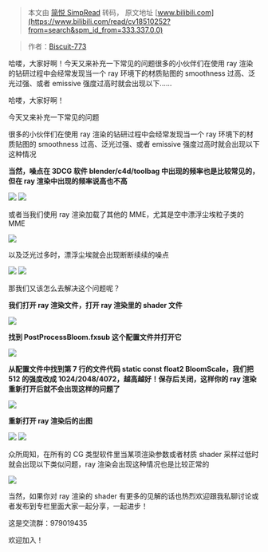 > 本文由 [简悦 SimpRead](http://ksria.com/simpread/) 转码， 原文地址 [www.bilibili.com](https://www.bilibili.com/read/cv18510252?from=search&spm_id_from=333.337.0.0)

> 作者：[Biscuit-773](https://space.bilibili.com/13525041)

 哈喽，大家好啊！今天又来补充一下常见的问题很多的小伙伴们在使用 ray 渲染的钻研过程中会经常发现当一个 ray 环境下的材质贴图的 smoothness 过高、泛光过强、或者 emissive 强度过高时就会出现以下......

哈喽，大家好啊！

今天又来补充一下常见的问题

很多的小伙伴们在使用 ray 渲染的钻研过程中会经常发现当一个 ray 环境下的材质贴图的 smoothness 过高、泛光过强、或者 emissive 强度过高时就会出现以下这种情况

**当然，噪点在 3DCG 软件 blender/c4d/toolbag 中出现的频率也是比较常见的，但在 ray 渲染中出现的频率说高也不高**

![](http://i0.hdslb.com/bfs/article/039523302056236513e5fd68f9acf62477e3ff89.jpg@942w_531h_progressive.webp) ![](http://i0.hdslb.com/bfs/article/360bf8230365a7c9d5f272adf80acf90ea712ab8.png@942w_707h_progressive.webp)

或者当我们使用 ray 渲染加载了其他的 MME，尤其是空中漂浮尘埃粒子类的 MME

![](http://i0.hdslb.com/bfs/article/5f9f73b255c94c8fd3eaf3c95eb8a637fea1ece4.png@942w_543h_progressive.webp)

以及泛光过多时，漂浮尘埃就会出现断断续续的噪点

![](http://i0.hdslb.com/bfs/article/405d5f586b4aeaeaa1e004260adbac20b9660890.jpg@942w_393h_progressive.webp) ![](http://i0.hdslb.com/bfs/article/3fa3c24409964eee1869aac9c9ceb7b4051fb788.jpg@942w_393h_progressive.webp)

那我们又该怎么去解决这个问题呢？

**我们打开 ray 渲染文件，打开 ray 渲染里的 shader 文件**

![](http://i0.hdslb.com/bfs/article/cb151d12c9a6819fc4e21a4a7d26f9d7dc91d5e8.png@942w_639h_progressive.webp)

**找到 PostProcessBloom.fxsub 这个配置文件并打开它**

![](http://i0.hdslb.com/bfs/article/937adc58ce82cdfb9e84ccf9a68c758636aee634.png@942w_599h_progressive.webp)

**从配置文件中找到第 7 行的文件代码 static const float2 BloomScale，我们把 512 的强度改成 1024/2048/4072，越高越好！保存后关闭，这样你的 ray 渲染重新打开后就不会出现这样的问题了**

![](http://i0.hdslb.com/bfs/article/c7d7f670364f4f67b62245bb1b5d4d2381efa0e3.png@942w_416h_progressive.webp)

**重新打开 ray 渲染后的出图**

![](http://i0.hdslb.com/bfs/article/3b31f6a2e3bfb6533029823a28d65a7a0aac64d0.png@942w_531h_progressive.webp) ![](http://i0.hdslb.com/bfs/article/c971aea6aa9bc2aa5e2854b891f0108e9b7ce682.png@942w_747h_progressive.webp)

众所周知，在所有的 CG 类型软件里当某项渲染参数或者材质 shader 采样过低时就会出现以下类似问题，ray 渲染会出现这种情况也是比较正常的  

![](http://i0.hdslb.com/bfs/article/8a143580f3d4cb3a0688845be2af0f505c9ed111.jpg@942w_393h_progressive.webp)

当然，如果你对 ray 渲染的 shader 有更多的见解的话也热烈欢迎跟我私聊讨论或者发布到专栏里面大家一起分享，一起进步！

这是交流群：979019435

欢迎加入！
